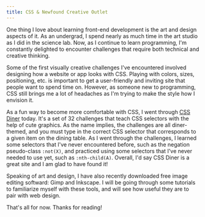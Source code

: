 ```yaml
---
title: CSS & Newfound Creative Outlet
---
```


One thing I love about learning front-end development is the art and design aspects of it. As an undergrad, I spend nearly as much time in the art studio as I did in the science lab. Now, as I continue to learn programming, I'm constantly delighted to encounter challenges that require both technical and creative thinking. 

Some of the first visually creative challenges I've encountered involved designing how a website or app looks with CSS. Playing with colors, sizes, positioning, etc. is important to get a user-friendly and inviting site that people want to spend time on. However, as someone new to programming, CSS still brings me a lot of headaches as I'm trying to make the style how I envision it.

As a fun way to become more comfortable with CSS, I went through <a target="_blank" href="https://flukeout.github.io/">CSS Diner</a> today. It's a set of 32 challenges that teach CSS selectors with the help of cute graphics. As the name implies, the challenges are all diner-themed, and you must type in the correct CSS selector that corresponds to a given item on the dining table. As I went through the challenges, I learned some selectors that I've never encountered before, such as the negation pseudo-class ```:not(X)```, and practiced using some selectors that I've never needed to use yet, such as ```:nth-child(A)```. Overall, I'd say CSS Diner is a great site and I am glad to have found it!

Speaking of art and design, I have also recently downloaded free image editing softward: Gimp and Inkscape. I will be going through some tutorials to familiarize myself with these tools, and will see how useful they are to pair with web design.

That's all for now. Thanks for reading!
